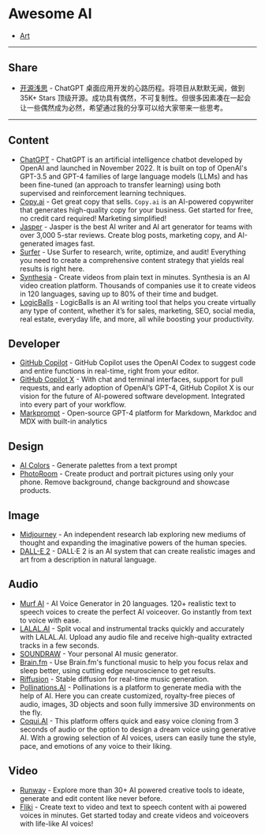 # Awesome AI

- [Art](./ART.md)

---

## Share

- [开源浅思](./share/lencx-ChatGPT-%E5%BC%80%E6%BA%90%E6%B5%85%E6%80%9D.pdf) - ChatGPT 桌面应用开发的心路历程。将项目从默默无闻，做到 35K+ Stars 顶级开源。成功具有偶然，不可复制性。但很多因素凑在一起会让一些偶然成为必然，希望通过我的分享可以给大家带来一些思考。

---

## Content

- [ChatGPT](https://chat.openai.com) - ChatGPT is an artificial intelligence chatbot developed by OpenAI and launched in November 2022. It is built on top of OpenAI's GPT-3.5 and GPT-4 families of large language models (LLMs) and has been fine-tuned (an approach to transfer learning) using both supervised and reinforcement learning techniques.
- [Copy.ai](https://www.copy.ai) - Get great copy that sells. `Copy.ai` is an AI-powered copywriter that generates high-quality copy for your business. Get started for free, no credit card required! Marketing simplified!
- [Jasper](https://www.jasper.ai) - Jasper is the best AI writer and AI art generator for teams with over 3,000 5-star reviews. Create blog posts, marketing copy, and AI-generated images fast.
- [Surfer](https://surferseo.com) - Use Surfer to research, write, optimize, and audit! Everything you need to create a comprehensive content strategy that yields real results is right here.
- [Synthesia](https://www.synthesia.io) - Create videos from plain text in minutes. Synthesia is an AI video creation platform. Thousands of companies use it to create videos in 120 languages, saving up to 80% of their time and budget.
- [LogicBalls](https://logicballs.com/) - LogicBalls is an AI writing tool that helps you create virtually any type of content, whether it’s for sales, marketing, SEO, social media, real estate, everyday life, and more, all while boosting your productivity.

## Developer

- [GitHub Copilot](https://github.com/features/copilot) - GitHub Copilot uses the OpenAI Codex to suggest code and entire functions in real-time, right from your editor.
- [GitHub Copilot X](https://github.com/features/preview/copilot-x) - With chat and terminal interfaces, support for pull requests, and early adoption of OpenAI’s GPT-4, GitHub Copilot X is our vision for the future of AI-powered software development. Integrated into every part of your workflow.
- [Markprompt](https://markprompt.com) - Open-source GPT-4 platform for Markdown, Markdoc and MDX with built-in analytics

## Design

- [AI Colors](https://aicolors.co) - Generate palettes from a text prompt
- [PhotoRoom](https://www.photoroom.com) - Create product and portrait pictures using only your phone. Remove background, change background and showcase products.

## Image

- [Midjourney](https://www.midjourney.com) - An independent research lab exploring new mediums of thought and expanding the imaginative powers of the human species.
- [DALL-E 2](https://openai.com/product/dall-e-2) - DALL·E 2 is an AI system that can create realistic images and art from a description in natural language.

## Audio

- [Murf AI](https://murf.ai) - AI Voice Generator in 20 languages. 120+ realistic text to speech voices to create the perfect AI voiceover. Go instantly from text to voice with ease.
- [LALAL.AI](https://www.lalal.ai) - Split vocal and instrumental tracks quickly and accurately with LALAL.AI. Upload any audio file and receive high-quality extracted tracks in a few seconds.
- [SOUNDRAW](https://soundraw.io) - Your personal AI music generator.
- [Brain.fm](https://www.brain.fm) - Use Brain.fm's functional music to help you focus relax and sleep better, using cutting edge neuroscience to get results.
- [Riffusion](https://www.riffusion.com) - Stable diffusion for real-time music generation.
- [Pollinations.AI](https://pollinations.ai) - Pollinations is a platform to generate media with the help of AI. Here you can create customized, royalty-free pieces of audio, images, 3D objects and soon fully immersive 3D environments on the fly.
- [Coqui.AI](https://coqui.ai/) - This platform offers quick and easy voice cloning from 3 seconds of audio or the option to design a dream voice using generative AI. With a growing selection of AI voices, users can easily tune the style, pace, and emotions of any voice to their liking.
## Video

- [Runway](https://runwayml.com) - Explore more than 30+ AI powered creative tools to ideate, generate and edit content like never before.
- [Fliki](https://fliki.ai) - Create text to video and text to speech content with ai powered voices in minutes. Get started today and create videos and voiceovers with life-like AI voices!
